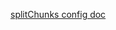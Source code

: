 [splitChunks config doc](https://webpack.js.org/plugins/split-chunks-plugin/#optimizationsplitchunks)
